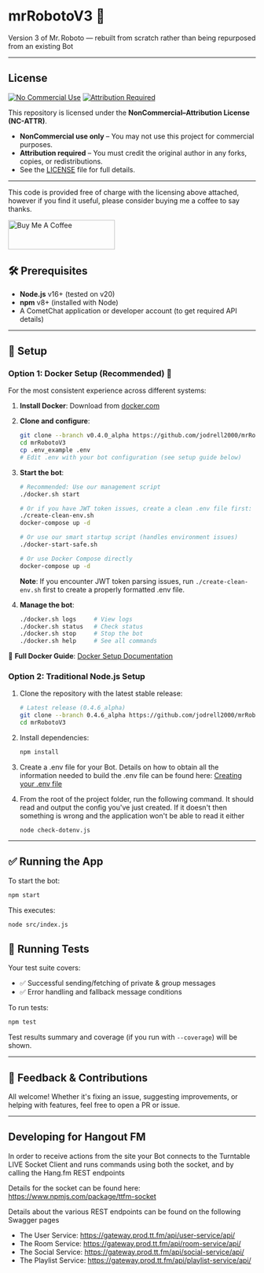 # mrRobotoV3 🤖

Version 3 of Mr. Roboto — rebuilt from scratch rather than being repurposed from an existing Bot

---

## License

[![No Commercial Use](https://img.shields.io/badge/No%20Commercial%20Use-orange?style=for-the-badge&logo=hand)](LICENSE)
[![Attribution Required](https://img.shields.io/badge/Attribution%20Required-black?style=for-the-badge&logo=book)](LICENSE)

This repository is licensed under the **NonCommercial–Attribution License (NC-ATTR)**.
- **NonCommercial use only** – You may not use this project for commercial purposes.
- **Attribution required** – You must credit the original author in any forks, copies, or redistributions.
- See the [LICENSE](LICENSE) file for full details.

---

This code is provided free of charge with the licensing above attached, however if you find it useful, please consider buying me a coffee to say thanks.

<a href="https://www.buymeacoffee.com/jodrell" target="_blank"><img src="https://cdn.buymeacoffee.com/buttons/v2/default-yellow.png" alt="Buy Me A Coffee" style="height: 60px !important;width: 217px !important;" ></a>

## 🛠️ Prerequisites

- **Node.js** v16+ (tested on v20)
- **npm** v8+ (installed with Node)
- A CometChat application or developer account (to get required API details)

---

## 🚀 Setup

### Option 1: Docker Setup (Recommended) 🐳

For the most consistent experience across different systems:

1. **Install Docker**: Download from [docker.com](https://www.docker.com/get-started)

2. **Clone and configure**:
   ```bash
   git clone --branch v0.4.0_alpha https://github.com/jodrell2000/mrRobotoV3.git
   cd mrRobotoV3
   cp .env_example .env
   # Edit .env with your bot configuration (see setup guide below)
   ```

3. **Start the bot**:
   ```bash
   # Recommended: Use our management script
   ./docker.sh start

   # Or if you have JWT token issues, create a clean .env file first:
   ./create-clean-env.sh
   docker-compose up -d

   # Or use our smart startup script (handles environment issues)
   ./docker-start-safe.sh

   # Or use Docker Compose directly
   docker-compose up -d
   ```
   
   **Note**: If you encounter JWT token parsing issues, run `./create-clean-env.sh` first to create a properly formatted .env file.

4. **Manage the bot**:
   ```bash
   ./docker.sh logs     # View logs
   ./docker.sh status   # Check status
   ./docker.sh stop     # Stop the bot
   ./docker.sh help     # See all commands
   ```

📖 **Full Docker Guide**: [Docker Setup Documentation](docs/DOCKER_SETUP.md)

### Option 2: Traditional Node.js Setup

1. Clone the repository with the latest stable release:
   ```bash
   # Latest release (0.4.6_alpha)
   git clone --branch 0.4.6_alpha https://github.com/jodrell2000/mrRobotoV3.git
   cd mrRobotoV3
   ```
2. Install dependencies:
   ```bash
   npm install
   ```
3. Create a .env file for your Bot. Details on how to obtain all the information needed to build the .env file can be found here: [Creating your .env file](docs/SETTING_UP_YOUR_ENVIRONMENT.md)

4. From the root of the project folder, run the following command. It should read and output the config you've just created. If it doesn't then something is wrong and the application won't be able to read it either
   ```
   node check-dotenv.js
   ```
---

## ✅ Running the App

To start the bot:

```bash
npm start
```

This executes:

```bash
node src/index.js
```

## 🧪 Running Tests

Your test suite covers:

- ✅ Successful sending/fetching of private & group messages
- ✅ Error handling and fallback message conditions

To run tests:

```bash
npm test
```

Test results summary and coverage (if you run with `--coverage`) will be shown.

---

## 🤝 Feedback & Contributions

All welcome! Whether it's fixing an issue, suggesting improvements, or helping with features, feel free to open a PR or issue.

---


## Developing for Hangout FM

In order to receive actions from the site your Bot connects to the Turntable LIVE Socket Client and runs commands using both the socket, and by calling the Hang.fm REST endpoints

Details for the socket can be found here: https://www.npmjs.com/package/ttfm-socket

Details about the various REST endpoints can be found on the following Swagger pages
* The User Service: https://gateway.prod.tt.fm/api/user-service/api/
* The Room Service: https://gateway.prod.tt.fm/api/room-service/api/
* The Social Service: https://gateway.prod.tt.fm/api/social-service/api/
* The Playlist Service: https://gateway.prod.tt.fm/api/playlist-service/api/
